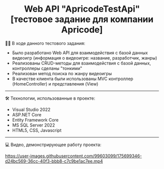 <div align="center">
  <h1>Web API "ApricodeTestApi" [тестовое задание для компании Apricode]</h1>
</div>

👨‍💻 В ходе данного тестового задания:
- Было разработано Web API для взаимодействия с базой данных видеоигр (информация о видеоигре: название, разработчик, жанры)
- Реализованы CRUD-методы для взаимодействия с базой данных, контроллеры сделаны "тонкими"
- Реализован метод поиска по жанру видеоигры
- В качестве клиента были использованы MVC контроллер (HomeController) и представления (View)
---
🛠️ Технологии, использованные в проекте:
- Visual Studio 2022
- ASP.NET Core
- Entity Framework Core
- MS SQL Server 2022 
- HTML5, CSS, Javascript
---
💻 Видео, демонстрирующее работу проекта:

https://user-images.githubusercontent.com/99603099/175699346-d24bc569-36cc-40f3-bbb8-c7c9be1ac7ee.mp4



